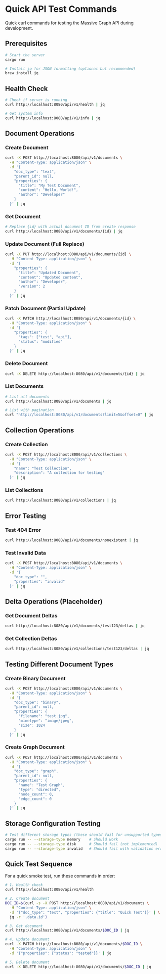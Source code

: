 # Quick API Test Commands

Quick curl commands for testing the Massive Graph API during development.

## Prerequisites

```bash
# Start the server
cargo run

# Install jq for JSON formatting (optional but recommended)
brew install jq
```

## Health Check

```bash
# Check if server is running
curl http://localhost:8080/api/v1/health | jq

# Get system info
curl http://localhost:8080/api/v1/info | jq
```

## Document Operations

### Create Document
```bash
curl -X POST http://localhost:8080/api/v1/documents \
  -H "Content-Type: application/json" \
  -d '{
    "doc_type": "text",
    "parent_id": null,
    "properties": {
      "title": "My Test Document",
      "content": "Hello, World!",
      "author": "Developer"
    }
  }' | jq
```

### Get Document
```bash
# Replace {id} with actual document ID from create response
curl http://localhost:8080/api/v1/documents/{id} | jq
```

### Update Document (Full Replace)
```bash
curl -X PUT http://localhost:8080/api/v1/documents/{id} \
  -H "Content-Type: application/json" \
  -d '{
    "properties": {
      "title": "Updated Document",
      "content": "Updated content",
      "author": "Developer",
      "version": 2
    }
  }' | jq
```

### Patch Document (Partial Update)
```bash
curl -X PATCH http://localhost:8080/api/v1/documents/{id} \
  -H "Content-Type: application/json" \
  -d '{
    "properties": {
      "tags": ["test", "api"],
      "status": "modified"
    }
  }' | jq
```

### Delete Document
```bash
curl -X DELETE http://localhost:8080/api/v1/documents/{id} | jq
```

### List Documents
```bash
# List all documents
curl http://localhost:8080/api/v1/documents | jq

# List with pagination
curl "http://localhost:8080/api/v1/documents?limit=5&offset=0" | jq
```

## Collection Operations

### Create Collection
```bash
curl -X POST http://localhost:8080/api/v1/collections \
  -H "Content-Type: application/json" \
  -d '{
    "name": "Test Collection",
    "description": "A collection for testing"
  }' | jq
```

### List Collections
```bash
curl http://localhost:8080/api/v1/collections | jq
```

## Error Testing

### Test 404 Error
```bash
curl http://localhost:8080/api/v1/documents/nonexistent | jq
```

### Test Invalid Data
```bash
curl -X POST http://localhost:8080/api/v1/documents \
  -H "Content-Type: application/json" \
  -d '{
    "doc_type": "",
    "properties": "invalid"
  }' | jq
```

## Delta Operations (Placeholder)

### Get Document Deltas
```bash
curl http://localhost:8080/api/v1/documents/test123/deltas | jq
```

### Get Collection Deltas
```bash
curl http://localhost:8080/api/v1/collections/test123/deltas | jq
```

## Testing Different Document Types

### Create Binary Document
```bash
curl -X POST http://localhost:8080/api/v1/documents \
  -H "Content-Type: application/json" \
  -d '{
    "doc_type": "binary",
    "parent_id": null,
    "properties": {
      "filename": "test.jpg",
      "mimetype": "image/jpeg",
      "size": 1024
    }
  }' | jq
```

### Create Graph Document
```bash
curl -X POST http://localhost:8080/api/v1/documents \
  -H "Content-Type: application/json" \
  -d '{
    "doc_type": "graph",
    "parent_id": null,
    "properties": {
      "name": "Test Graph",
      "type": "directed",
      "node_count": 0,
      "edge_count": 0
    }
  }' | jq
```

## Storage Configuration Testing

```bash
# Test different storage types (these should fail for unsupported types)
cargo run -- --storage-type memory    # Should work
cargo run -- --storage-type disk      # Should fail (not implemented)
cargo run -- --storage-type invalid   # Should fail with validation error
```

## Quick Test Sequence

For a quick smoke test, run these commands in order:

```bash
# 1. Health check
curl http://localhost:8080/api/v1/health

# 2. Create document
DOC_ID=$(curl -s -X POST http://localhost:8080/api/v1/documents \
  -H "Content-Type: application/json" \
  -d '{"doc_type": "text", "properties": {"title": "Quick Test"}}' | \
  jq -r '.data.id')

# 3. Get document
curl http://localhost:8080/api/v1/documents/$DOC_ID | jq

# 4. Update document
curl -X PATCH http://localhost:8080/api/v1/documents/$DOC_ID \
  -H "Content-Type: application/json" \
  -d '{"properties": {"status": "tested"}}' | jq

# 5. Delete document
curl -X DELETE http://localhost:8080/api/v1/documents/$DOC_ID | jq
``` 